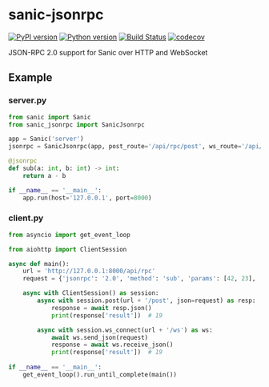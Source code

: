 # sanic-jsonrpc
[![PyPI version](https://img.shields.io/pypi/v/sanic-jsonrpc.svg)](https://pypi.org/project/sanic-jsonrpc)
[![Python version](https://img.shields.io/pypi/pyversions/sanic-jsonrpc.svg)](https://pypi.org/project/sanic-jsonrpc)
[![Build Status](https://travis-ci.org/mon4ter/sanic-jsonrpc.svg?branch=master)](https://travis-ci.org/mon4ter/sanic-jsonrpc)
[![codecov](https://codecov.io/gh/mon4ter/sanic-jsonrpc/branch/master/graph/badge.svg)](https://codecov.io/gh/mon4ter/sanic-jsonrpc)

JSON-RPC 2.0 support for Sanic over HTTP and WebSocket

## Example

### server.py
```python
from sanic import Sanic
from sanic_jsonrpc import SanicJsonrpc

app = Sanic('server')
jsonrpc = SanicJsonrpc(app, post_route='/api/rpc/post', ws_route='/api/rpc/ws')

@jsonrpc
def sub(a: int, b: int) -> int:
    return a - b

if __name__ == '__main__':
    app.run(host='127.0.0.1', port=8000)
```

### client.py
```python
from asyncio import get_event_loop

from aiohttp import ClientSession

async def main():
    url = 'http://127.0.0.1:8000/api/rpc'
    request = {'jsonrpc': '2.0', 'method': 'sub', 'params': [42, 23], 'id': 1}

    async with ClientSession() as session:
        async with session.post(url + '/post', json=request) as resp:
            response = await resp.json()
            print(response['result'])  # 19

        async with session.ws_connect(url + '/ws') as ws:
            await ws.send_json(request)
            response = await ws.receive_json()
            print(response['result'])  # 19
            
if __name__ == '__main__':
    get_event_loop().run_until_complete(main())
```